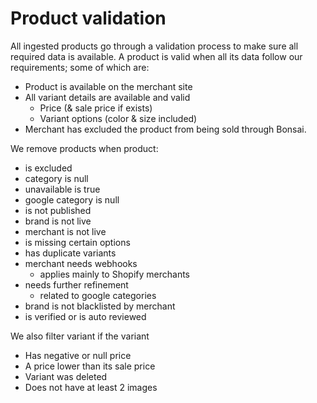# Product validation

All ingested products go through a validation process to make sure all required data is available.
A product is valid when all its data follow our requirements; some of which are:

- Product is available on the merchant site
- All variant details are available and valid
  - Price (& sale price if exists)
  - Variant options (color & size included)
- Merchant has excluded the product from being sold through Bonsai.

We remove products when product:

- is excluded
- category is null
- unavailable is true
- google category is null
- is not published
- brand is not live
- merchant is not live
- is missing certain options
- has duplicate variants
- merchant needs webhooks
  - applies mainly to Shopify merchants
- needs further refinement
  - related to google categories
- brand is not blacklisted by merchant
- is verified or is auto reviewed

We also filter variant if the variant

- Has negative or null price
- A price lower than its sale price
- Variant was deleted
- Does not have at least 2 images

